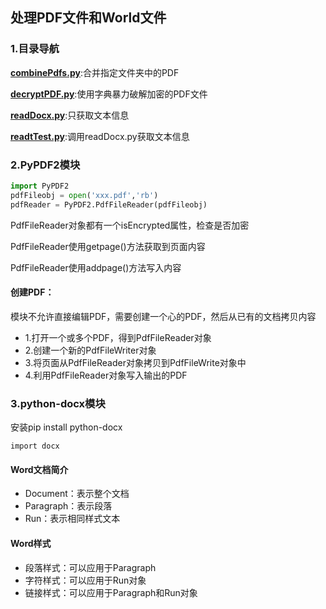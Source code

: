 ## 处理PDF文件和World文件

### 1.目录导航

**[combinePdfs.py](./combinePdfs.py)**:合并指定文件夹中的PDF

**[decryptPDF.py](./decryptPDF.py)**:使用字典暴力破解加密的PDF文件

**[readDocx.py](./readDocx.py)**:只获取文本信息

**[readtTest.py](./readtTest.py)**:调用readDocx.py获取文本信息



### 2.PyPDF2模块

```py
import PyPDF2
pdfFileobj = open('xxx.pdf','rb')
pdfReader = PyPDF2.PdfFileReader(pdfFileobj)
```

PdfFileReader对象都有一个isEncrypted属性，检查是否加密

PdfFileReader使用getpage()方法获取到页面内容

PdfFileReader使用addpage()方法写入内容

#### 创建PDF：

模块不允许直接编辑PDF，需要创建一个心的PDF，然后从已有的文档拷贝内容

* 1.打开一个或多个PDF，得到PdfFileReader对象
* 2.创建一个新的PdfFileWriter对象
* 3.将页面从PdfFileReader对象拷贝到PdfFileWrite对象中
* 4.利用PdfFileReader对象写入输出的PDF




### 3.python-docx模块

安装pip install python-docx

```pyhton
import docx
```



#### Word文档简介 
* Document：表示整个文档
* Paragraph：表示段落
* Run：表示相同样式文本

#### Word样式
* 段落样式：可以应用于Paragraph
* 字符样式：可以应用于Run对象
* 链接样式：可以应用于Paragraph和Run对象

